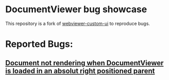 # DocumentViewer bug showcase
This repository is a fork of [webviewer-custom-ui](https://github.com/PDFTron/webviewer-custom-ui) to reproduce bugs.

# Reported Bugs:
## [Document not rendering when DocumentViewer is loaded in an absolut right positioned parent](https://github.com/jonasherbert/documentviewer-core/tree/position-absolute-right)
